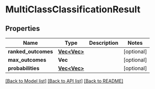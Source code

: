 # MultiClassClassificationResult

## Properties

Name | Type | Description | Notes
------------ | ------------- | ------------- | -------------
**ranked_outcomes** | [**Vec<Vec<String>>**](array.md) |  | [optional] 
**max_outcomes** | **Vec<String>** |  | [optional] 
**probabilities** | [**Vec<Vec<f32>>**](array.md) |  | [optional] 

[[Back to Model list]](../README.md#documentation-for-models) [[Back to API list]](../README.md#documentation-for-api-endpoints) [[Back to README]](../README.md)



